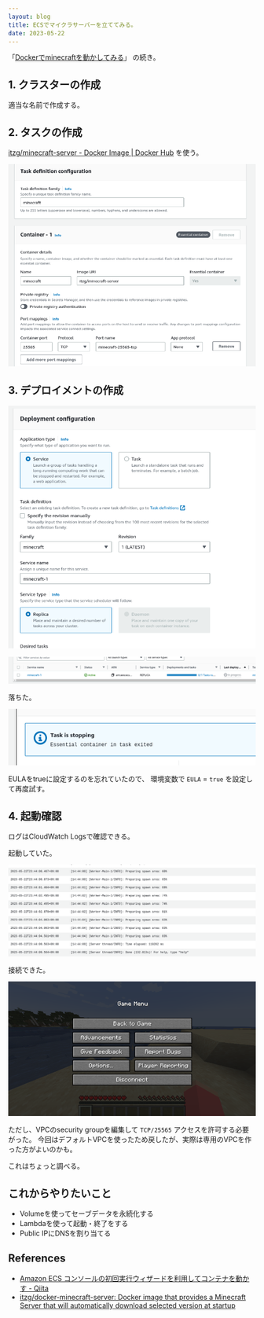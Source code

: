 ```yaml
---
layout: blog
title: ECSでマイクラサーバーを立ててみる。
date: 2023-05-22
---
```


「[Dockerでminecraftを動かしてみる](/post/2023/05/minecraft-docker/)」 の続き。

## 1. クラスターの作成

適当な名前で作成する。

## 2. タスクの作成

[itzg/minecraft\-server \- Docker Image \| Docker Hub](https://hub.docker.com/r/itzg/minecraft-server) を使う。

![task-definition2](img/task-definition2.png)

## 3. デプロイメントの作成

![deployment-config](img/deployment-config.png)

![deploy-status](img/deploy-status.png)

落ちた。

![deploy-fail](img/deploy-fail.png)

EULAをtrueに設定するのを忘れていたので、
環境変数で `EULA` = `true` を設定して再度試す。

## 4. 起動確認

ログはCloudWatch Logsで確認できる。

起動していた。

![mc-launched](img/mc-launched.png)


接続できた。

![connected-](img/connected-.png)

ただし、VPCのsecurity groupを編集して `TCP/25565` アクセスを許可する必要がった。
今回はデフォルトVPCを使ったため戻したが、実際は専用のVPCを作った方がよいのかも。

これはちょっと調べる。

## これからやりたいこと

- Volumeを使ってセーブデータを永続化する
- Lambdaを使って起動・終了をする
- Public IPにDNSを割り当てる

## References

- [Amazon ECS コンソールの初回実行ウィザードを利用してコンテナを動かす \- Qiita](https://qiita.com/NaokiIshimura/items/45d2288b5a2fc4e4e4e4#%E3%82%B9%E3%83%86%E3%83%83%E3%83%97-2-docker-%E3%82%A4%E3%83%A1%E3%83%BC%E3%82%B8%E3%81%AE%E6%A7%8B%E7%AF%89%E3%82%BF%E3%82%B0%E4%BB%98%E3%81%91%E3%83%97%E3%83%83%E3%82%B7%E3%83%A5)
- [itzg/docker\-minecraft\-server: Docker image that provides a Minecraft Server that will automatically download selected version at startup](https://github.com/itzg/docker-minecraft-server)

